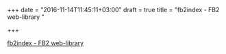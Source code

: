 +++
date = "2016-11-14T11:45:11+03:00"
draft = true
title = "fb2index - FB2 web-library "

+++

<p><a href="https://t.co/i12yQfdNat">fb2index - FB2 web-library </a></p>
